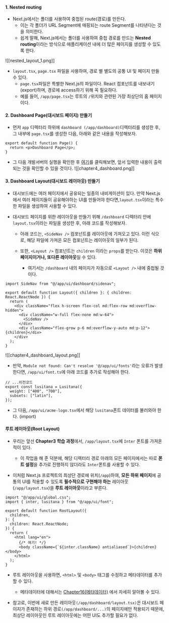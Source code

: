 
#### 1. Nested routing

 - Next.js에서는 폴더를 사용하여 중첩된 route(경로)를 만든다. 
	- 이는 각 폴더가 URL Segment에 매핑되는 route Segment를 나타낸다는 것을 의미한다.
	- 쉽게 말해, Next.js에서는 폴더를 사용하여 중첩 경로를 만드는 **Nested routing**이라는 방식으로 애플리케이션 내에 더 많은 페이지를 생성할 수 있도록 한다.

![[nested_layout_1.png]]
- `layout.tsx`, `page.tsx` 파일을 사용하여, 경로 별 별도의 공통 UI 및 페이지 만들 수 있다.
	- `page.tsx`파일은 특별한 Next.js의 파일이다. React 컴포넌트를 내보내기(export)하며, 경로에 access하기 위해 꼭 필요하다.
	- 예를 들어, `/app/page.tsx`는 루트의 `/`위치와 관련된 가장 최상단의 홈 페이지이다.


#### 2. Dashboard Page(대시보드 페이지) 만들기

- 먼저 `app` 디렉터리 하위에 `dashboard (/app/dashboard)`디렉터리를 생성한 후, 그 내부에 `page.tsx`를 생성한 다음, 아래와 같은 내용을 작성해보자.
```tsx
export default function Page() {
  return <p>Dashboard Page</p>;
}
```

- 그 다음 개발서버의 실행을 확인한 후 [여기](http://localhost:3000/dashboard)를 클릭해보면, 앞서 입력한 내용이 출력되는 것을 확인할 수 있을 것이다.
![[chapter4_dashboard.png]]


#### 3. Dashboard Layout(대시보드 레이아웃) 만들기

- 대시보드에는 여러 페이지에서 공유되는 일종의 내비게이션이 있다. 만약 Next.js에서 여러 페이지들이 공유해야하는 UI를 만들어야 한다면,`layout.tsx`이라는 특수한 파일을 생성하여 사용할 수 있다.

- 대시보드 페이지를 위한 레이아웃을 만들기 위해 `/dashboard` 디렉터리 안에 `layout.tsx`이라는 파일을 생성한 후, 아래 코드를 작성해보자.
	- 아래 코드는, `<SideNav />` 컴포넌트를 레이아웃에 가져오고 있다. 이런 식으로, 해당 파일에 가져온 모든 컴포넌트는 레이아웃의 일부가 된다.
	
	- 또한, `<Layout />` 컴포넌트는 `children` 이라는 `props`를 받는다. 이것은 **하위 페이지이거나, 또다른 레이아웃**일 수 있다.
		- 여기서는 `/dashboard` 내의 페이지가 자동으로 `<Layout />` 내에 중첩될 것이다.
```tsx
import SideNav from "@/app/ui/dashboard/sidenav";

export default function Layout({ children }: { children: React.ReactNode }) {
  return (
    <div className="flex h-screen flex-col md:flex-row md:overflow-hidden">
      <div className="w-full flex-none md:w-64">
        <SideNav />
      </div>
      <div className="flex-grow p-6 md:overflow-y-auto md:p-12">{children}</div>
    </div>
  );
}
```
![[chapter4_dashboard_layout.png]]

- 만약, `Module not found: Can't resolve '@/app/ui/fonts'`라는 오류가 발생한다면, `/app/ui/font.ts`에 아래 코드를 추가로 작성해야 한다.
```tsx
// ...이전코드
export const lusitana = Lusitana({
  weight: ["400", "700"],
  subsets: ["latin"],
});
```

- 그 다음, `/app/ui/acme-logo.tsx`에서 해당 `lusitana`폰트 데이터를 불러와야 한다. (import)



#### 루트 레이아웃(Root Layout)

- 우리는 앞선 **Chapter3 학습 과정**에서, `/app/layout.tsx`에 `Inter` 폰트를 가져온 적이 있다. 
	- 이 작업을 해 준 덕분에, 해당 디렉터리 경로 아래의 모든 페이지에서는 따로 **폰트 설정**을 추가로 진행하지 않더라도 `Inter`폰트를 사용할 수 있다.

- 이처럼 Next.js 프로젝트의 최상단 경로에 위치(`/app`)하여, **모든 하위 페이지**에 공통의 UI를 적용할 수 있도록 **필수적으로 구현해야 하는** 레이아웃(`/app/layout.tsx`)을 **루트 레이아웃**이라고 부른다.
```tsx
import "@/app/ui/global.css";
import { inter, lusitana } from "@/app/ui/font";

export default function RootLayout({
  children,
}: {
  children: React.ReactNode;
}) {
  return (
    <html lang="en">
      {/* 여기! */}
      <body className={`${inter.className} antialiased`}>{children}</body>
    </html>
  );
}
```

- 루트 레이아웃을 사용하면, `<html>` 및 `<body>` 태그를 수정하고 메타데이터를 추가할 수 있다.
	- 메타데이터에 대해서는 [Chapter16(메타데이터)](https://nextjs.org/learn/dashboard-app/adding-metadata) 에서 자세히 알아볼 수 있다.

- 참고로, 이번에 새로 만든 레이아웃`(/app/dashboard/layout.tsx)`은 대시보드 페이지가 존재하는 하위 경로`(/app/dashboard/...)`의 페이지에만 적용되기 때문에, 최상단 레이아웃인 루트 레이아웃에는 어떤 UI도 추가할 필요가 없다.